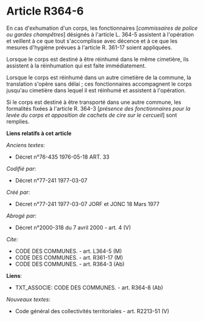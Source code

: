 # Article R364-6

En cas d'exhumation d'un corps, les fonctionnaires [*commissaires de police ou gardes champêtres*] désignés à l'article L.
364-5 assistent à l'opération et veillent à ce que tout s'accomplisse avec décence et à ce que les mesures d'hygiène prévues
à l'article R. 361-17 soient appliquées.

Lorsque le corps est destiné à être réinhumé dans le même cimetière, ils assistent à la réinhumation qui est faite
immédiatement.

Lorsque le corps est réinhumé dans un autre cimetière de la commune, la translation s'opère sans délai ; ces fonctionnaires
accompagnent le corps jusqu'au cimetière dans lequel il est réinhumé et assistent à l'opération.

Si le corps est destiné à être transporté dans une autre commune, les formalités fixées à l'article R. 364-3 [*présence des
fonctionnaires pour la levée du corps et apposition de cachets de cire sur le cercueil*] sont remplies.

**Liens relatifs à cet article**

_Anciens textes_:

  - Décret n°76-435 1976-05-18 ART. 33

_Codifié par_:

  - Décret n°77-241 1977-03-07

_Créé par_:

  - Décret n°77-241 1977-03-07 JORF et JONC 18 Mars 1977

_Abrogé par_:

  - Décret n°2000-318 du 7 avril 2000 - art. 4 (V)

_Cite_:

  - CODE DES COMMUNES. - art. L364-5 (M)
  - CODE DES COMMUNES. - art. R361-17 (M)
  - CODE DES COMMUNES. - art. R364-3 (Ab)

**Liens**:

  - TXT_ASSOCIE: CODE DES COMMUNES. - art. R364-8 (Ab)

_Nouveaux textes_:

  - Code général des collectivités territoriales - art. R2213-51 (V)
